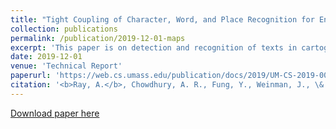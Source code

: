 ```yaml
---
title: "Tight Coupling of Character, Word, and Place Recognition for End-to-End Text Recognition in Maps"
collection: publications
permalink: /publication/2019-12-01-maps
excerpt: 'This paper is on detection and recognition of texts in cartographic images'
date: 2019-12-01
venue: 'Technical Report'
paperurl: 'https://web.cs.umass.edu/publication/docs/2019/UM-CS-2019-003.pdf'
citation: '<b>Ray, A.</b>, Chowdhury, A. R., Fung, Y., Weinman, J., \& Learned-Miller, E. (2019). &quot;Tight Coupling of Character, Word, and Place Recognition for End-to-End Text Recognition in Maps.&quot; <i>Technical Report, College of Information and Computer Sciences, University of Massachusetts, Amherst, MA</i>. 1(1).'
---
```

<!-- This paper is about the number 1. The number 2 is left for future work. -->

[Download paper here](https://web.cs.umass.edu/publication/docs/2019/UM-CS-2019-003.pdf)

<!-- Recommended citation: Your Name, You. (2009). "Paper Title Number 1." <i>Journal 1</i>. 1(1). -->